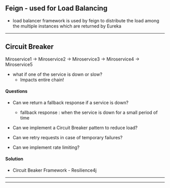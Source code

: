 ## Feign - used for Load Balancing
- load balancer framework is used by feign to distribute the load among the multiple instances which are returned by Eureka
------------------------------------------------------------------------------------------------------------------------
## Circuit Breaker

Miroservice1 -> Miroservice2 -> Miroservice3 -> Miroservice4 -> Miroservice5

- what if one of the service is down or slow?
  - Impacts entire chain!
  
#### Questions
- Can we return a fallback response if a service is down?
  - fallback response : when the service is down for a small period of time
  
- Can we implement a Circuit Breaker pattern to reduce load?
- Can we retry requests in case of temporary failures?
- Can we implement rate limiting?

#### Solution
- Circuit Beaker Framework - Resilience4j

------------------------------------------------------------------------------------------------------------------------


------------------------------------------------------------------------------------------------------------------------